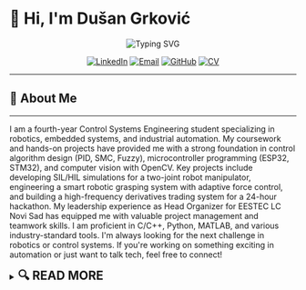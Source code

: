 # 👋 Hi, I'm Dušan Grković

<div align="center">
  <img src="https://readme-typing-svg.herokuapp.com?font=Fira+Code&pause=1000&color=2E86AB&center=true&vCenter=true&width=500&lines=Control+Systems+Engineering+Student;Passionate+About+Embedded+Systems;Exploring+Robotics+%26+Automation" alt="Typing SVG" />
</div>

<p align="center">
  <a href="https://linkedin.com/in/du%C5%A1an-grkovi%C4%87-338074b3/"><img src="https://img.shields.io/badge/LinkedIn-%230077B5.svg?style=for-the-badge&logo=linkedin&logoColor=white" alt="LinkedIn"/></a>
  <a href="mailto:dusangrkovic2002@gmail.com"><img src="https://img.shields.io/badge/Email-D14836?style=for-the-badge&logo=gmail&logoColor=white" alt="Email"/></a>
  <a href="https://github.com/Grkila"><img src="https://img.shields.io/badge/GitHub-100000?style=for-the-badge&logo=github&logoColor=white" alt="GitHub"/></a>
  <a href="https://grkila.github.io/my-cv/CV"><img src="https://img.shields.io/badge/CV-Download-FF6B6B?style=for-the-badge&logo=adobeacrobatreader&logoColor=white" alt="CV"/></a>
</p>

---
## 📜 **About Me**
---
I am a fourth-year Control Systems Engineering student specializing in robotics, embedded systems, and industrial automation. My coursework and hands-on projects have provided me with a strong foundation in control algorithm design (PID, SMC, Fuzzy), microcontroller programming (ESP32, STM32), and computer vision with OpenCV.
Key projects include developing SIL/HIL simulations for a two-joint robot manipulator, engineering a smart robotic grasping system with adaptive force control, and building a high-frequency derivatives trading system for a 24-hour hackathon. My leadership experience as Head Organizer for EESTEC LC Novi Sad has equipped me with valuable project management and teamwork skills. I am proficient in C/C++, Python, MATLAB, and various industry-standard tools.
I'm always looking for the next challenge in robotics or control systems. If you're working on something exciting in automation or just want to talk tech, feel free to connect!

<details>
<summary>
  <h2 style="display: inline;">🔍 <strong>READ MORE</strong></h2>
</summary>

## 🛠️ **Technical Skills**

### 💻 **Programming Languages**
![C](https://img.shields.io/badge/C-00599C?style=flat-square&logo=c&logoColor=white)
![C++](https://img.shields.io/badge/C++-00599C?style=flat-square&logo=c%2B%2B&logoColor=white)
![C#](https://img.shields.io/badge/C%23-512BD4?style=flat-square&logo=c-sharp&logoColor=white)
![Python](https://img.shields.io/badge/Python-3776AB?style=flat-square&logo=python&logoColor=white)
![MATLAB](https://img.shields.io/badge/MATLAB-0076A8?style=flat-square&logo=mathworks&logoColor=white)
![VHDL](https://img.shields.io/badge/VHDL-543978?style=flat-square&logo=xilinx&logoColor=white)
![Ladder Logic](https://img.shields.io/badge/Ladder_Logic-FF6B35?style=flat-square&logo=ladder&logoColor=white)

### 🔧 **Tools & Frameworks**
![Simulink](https://img.shields.io/badge/Simulink-0076A8?style=flat-square&logo=mathworks&logoColor=white)
![LabVIEW](https://img.shields.io/badge/LabVIEW-FFDB00?style=flat-square&logo=labview&logoColor=black)
![OpenCV](https://img.shields.io/badge/OpenCV-5C3EE8?style=flat-square&logo=opencv&logoColor=white)
![Arduino](https://img.shields.io/badge/Arduino-00979D?style=flat-square&logo=Arduino&logoColor=white)
![ESP32](https://img.shields.io/badge/ESP32-E7352C?style=flat-square&logo=espressif&logoColor=white)
![STM32](https://img.shields.io/badge/STM32-03234B?style=flat-square&logo=stmicroelectronics&logoColor=white)
![Siemens PLC](https://img.shields.io/badge/Siemens_PLC-009999?style=flat-square&logo=siemens&logoColor=white)

### 🤖 **Technologies**
![Embedded Systems](https://img.shields.io/badge/Embedded_Systems-FF6B35?style=flat-square&logo=embedded&logoColor=white)
![PID Control](https://img.shields.io/badge/PID_Control-4CAF50?style=flat-square&logo=control&logoColor=white)
![Fuzzy Logic](https://img.shields.io/badge/Fuzzy_Logic-9C27B0?style=flat-square&logo=fuzzy&logoColor=white)
![Computer Vision](https://img.shields.io/badge/Computer_Vision-5C3EE8?style=flat-square&logo=opencv&logoColor=white)
![Bluetooth](https://img.shields.io/badge/Bluetooth-0082FC?style=flat-square&logo=bluetooth&logoColor=white)
![Wi-Fi](https://img.shields.io/badge/Wi--Fi-00A1C9?style=flat-square&logo=wifi&logoColor=white)
![Modbus](https://img.shields.io/badge/Modbus-FF6B35?style=flat-square&logo=modbus&logoColor=white)
![FPGA](https://img.shields.io/badge/FPGA-5C2D91?style=flat-square&logo=xilinx&logoColor=white)

### 🖥️ **Software**
![VS Code](https://img.shields.io/badge/VS_Code-007ACC?style=flat-square&logo=visual-studio-code&logoColor=white)
![Keil uVision](https://img.shields.io/badge/Keil_uVision-C51A4A?style=flat-square&logo=arm&logoColor=white)
![Android Studio](https://img.shields.io/badge/Android_Studio-3DDC84?style=flat-square&logo=android-studio&logoColor=white)
![Quartus Prime](https://img.shields.io/badge/Quartus_Prime-0071C5?style=flat-square&logo=intel&logoColor=white)
![AutoCAD](https://img.shields.io/badge/AutoCAD-0696D7?style=flat-square&logo=autodesk&logoColor=white)
![Fusion 360](https://img.shields.io/badge/Fusion_360-FF6D00?style=flat-square&logo=autodesk&logoColor=white)
![Docker](https://img.shields.io/badge/Docker-0db7ed?style=flat-square&logo=docker&logoColor=white)

### ⚙️ **Other**
![Sensor Fusion](https://img.shields.io/badge/Sensor_Fusion-607D8B?style=flat-square&logo=sensor&logoColor=white)
![Real-Time Systems](https://img.shields.io/badge/Real--Time_Systems-795548?style=flat-square&logo=realtime&logoColor=white)
![Machine Learning](https://img.shields.io/badge/Machine_Learning-FF6F00?style=flat-square&logo=tensorflow&logoColor=white)
![PLC Programming](https://img.shields.io/badge/PLC_Programming-009999?style=flat-square&logo=siemens&logoColor=white)
![CAD](https://img.shields.io/badge/CAD-0696D7?style=flat-square&logo=autodesk&logoColor=white)
![3D Printing](https://img.shields.io/badge/3D_Printing-FF6B6B?style=flat-square&logo=3d&logoColor=white)

---

## 🚀 **Featured Projects**

### 🤖 **Smart Robotic Grasping System** | *March 2025*|
**Impact:** Delivered complete adaptive force control system in 24 hours  
**Tech:** XMC4700, Fuzzy Logic, PID Control, Real-time Force Sensing  
**Metrics:** 95% grasp success rate across 5 different object types, recognised for best technical solution.  

---

### 🦾 **Two-Joint Robot Manipulator Control** | *Nov 2024* | [📂 Code](https://github.com/Grkila/Serial-Two-Joint-Robot-Manipulator-Simulation-and-Control)
**Impact:** Improved robotic arm tracking precision by 25% vs standard PID  
**Tech:** MATLAB/Simulink, LabVIEW, FPGA,Software-in-loop, Hardware-in-Loop Testing  
**Metrics:** <2° error in trajectory tracking, 50ms response time  

---

### 💰 **High-Frequency Trading System** | *June 2025 - Hackathon*
**Impact:** Managed $1M virtual portfolio, achieved 15% ROI in 24 hours  
**Tech:** WebSocket API, Raspberry Pi, JavaScript, Derivatives Trading  
**Metrics:** <10ms latency, processed 1000+ trades/hour  

---

### 🚗 **Smart Parking Detection System** | *Sep 2024* |
**Impact:** 92% accuracy in real-time parking space detection  
**Tech:** Python, OpenCV, Flask, RESTful API  
**Metrics:** Processes 30 FPS video stream, <100ms detection time  

---

### 🏥 **Machine Learning Diabetes Prediction** | *Nov 2023* | [📂 Code](https://github.com/Grkila/Diabetes-prediction-using-machine-learning)
**Impact:** Healthcare prediction system achieving ~90% accuracy using ensemble learning  
**Tech:** Python, Scikit-learn, Pandas, NumPy, Matplotlib, Seaborn  
**Metrics:** 5-fold cross-validation, F1 score optimization, comprehensive ROC analysis with multiple ensemble models  

---

### 🔌 **Bare-Metal Modbus Protocol Implementation** | *Apr 2024* | [📂 Code](https://github.com/Grkila/MODBUS-for-intel-8051-microcontroller)
**Impact:** Reliable industrial communication in resource-constrained embedded systems  
**Tech:** Intel 8051, C Programming, Keil uVision, Modbus RTU, LRC Error Checking  
**Metrics:** Supports multiple function codes (Read Coils, Holding Registers), optimized for minimal memory footprint  

---



## 🏆 **Recent Achievements**

| Year | Achievement | Impact |
|------|-------------|---------|
| 2025 | 🥇 EESTEC Challenge Local Round Winner | Engineering innovation competition |
| 2025 | 📜 Altium PCB Design Certified | Professional PCB design skills |
| 2024 | 🤖 NVIDIA Deep Learning Certified | AI/ML technical competency |
| 2023 | 🥇 Origin's EV Case Study Winner | Electric vehicle systems innovation |
| 2022-23 | 👥 HR Team Lead, EESTEC LC Novi Sad | Led 20+ member HR team |

---

## 🎓 **Education**

**B.S. Control Systems Engineering** | *Faculty of Technical Sciences, Novi Sad* | *Expected 2025*  
*GPA: 8.81/10 | Relevant: Robotics, Embedded Systems, Industrial Automation, Machine Learning*

**Harvard CS50** | *Computer Science Fundamentals* | *2022*

---

## 📈 **GitHub Activity**

<div align="center">
  <img height="165em" src="https://github-readme-stats.vercel.app/api?username=Grkila&show_icons=true&theme=dark&include_all_commits=true&count_private=true"/>
  <img height="165em" src="https://github-readme-stats.vercel.app/api/top-langs/?username=Grkila&layout=compact&langs_count=6&theme=dark"/>
</div>

---

## 🎯 **Seeking Opportunities In:**

<div align="center">

| **Embedded Systems Intern** | **Control Systems Projects** | **Robotics Research** | **Industrial Automation** |
|:---------------------:|:-------------------:|:------------------:|:----------------------:|
| Microcontroller programming | PID/Fuzzy control design | Robot control algorithms | PLC programming basics |
| STM32/ESP32 development | MATLAB/Simulink modeling | Hardware-software integration | Industrial communication |
| Real-time systems | System identification | Sensor fusion applications | Process control learning |

</div>

---

## 📫 **Let's Connect and Learn Together!**

<div align="center">
  <p><strong>Eager to apply my passion for embedded systems and control engineering in real-world projects</strong></p>
  <p>🎓 <em>Seeking internships, research opportunities, and collaborative projects</em> | 🌍 <em>Open to learning and growth</em></p>
  
  [![LinkedIn](https://img.shields.io/badge/LinkedIn-Connect_Now-0077B5?style=for-the-badge&logo=linkedin)](https://linkedin.com/in/du%C5%A1an-grkovi%C4%87-338074b3/)
  [![Email](https://img.shields.io/badge/Email-dusangrkovic2002@gmail.com-D14836?style=for-the-badge&logo=gmail)](mailto:dusangrkovic2002@gmail.com)
  [![CV](https://img.shields.io/badge/CV-View_Full_Resume-FF6B6B?style=for-the-badge&logo=adobeacrobatreader)](https://grkila.github.io/my-cv/CV)
</div>

---

<div align="center">
  <img src="https://komarev.com/ghpvc/?username=Grkila&style=flat-square&color=blue" alt="Profile Views"/>
  <br>
  <sub>⭐ From [Grkila](https://github.com/Grkila) | Exploring the Future of Automation, One Project at a Time 🤖</sub>
</div>

</details>
